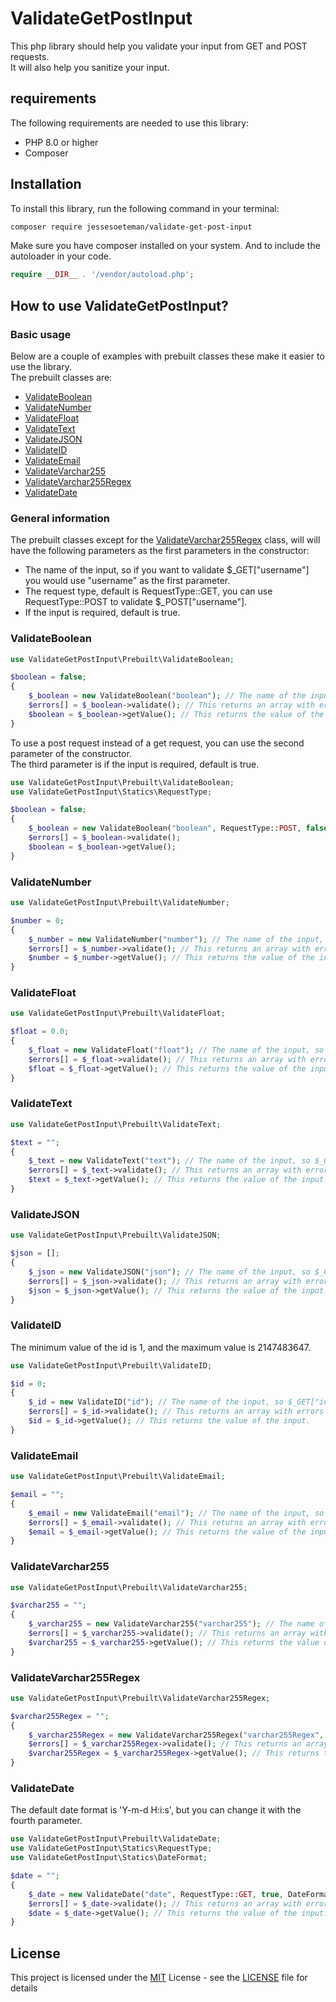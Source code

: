 # ValidateGetPostInput
This php library should help you validate your input from GET and POST requests.<br/>
It will also help you sanitize your input.


## requirements
The following requirements are needed to use this library:
- PHP 8.0 or higher
- Composer

## Installation
To install this library, run the following command in your terminal:
```bash
composer require jessesoeteman/validate-get-post-input
```
Make sure you have composer installed on your system. And to include the autoloader in your code.
```php
require __DIR__ . '/vendor/autoload.php';
```

## How to use ValidateGetPostInput?

### Basic usage

Below are a couple of examples with prebuilt classes these make it easier to use the library.<br/>
The prebuilt classes are:
- [ValidateBoolean](#validateboolean)
- [ValidateNumber](#validatenumber)
- [ValidateFloat](#validatefloat)
- [ValidateText](#validatetext)
- [ValidateJSON](#validatejson)
- [ValidateID](#validateid)
- [ValidateEmail](#validateemail)
- [ValidateVarchar255](#validatevarchar255)
- [ValidateVarchar255Regex](#validatevarchar255regex)
- [ValidateDate](#validatedate)
 
### General information
The prebuilt classes except for the [ValidateVarchar255Regex](#validatevarchar255regex) class, will will have the following parameters as the first parameters in the constructor:
- The name of the input, so if you want to validate $_GET["username"] you would use "username" as the first parameter.
- The request type, default is RequestType::GET, you can use RequestType::POST to validate $_POST["username"].
- If the input is required, default is true.

### ValidateBoolean
```php
use ValidateGetPostInput\Prebuilt\ValidateBoolean;

$boolean = false;
{
    $_boolean = new ValidateBoolean("boolean"); // The name of the input, so $_GET["boolean"]
    $errors[] = $_boolean->validate(); // This returns an array with errors if there are any, returns an empty array if there are no errors.
    $boolean = $_boolean->getValue(); // This returns the value of the input.
}
```

To use a post request instead of a get request, you can use the second parameter of the constructor. <br/> 
The third parameter is if the input is required, default is true.
```php
use ValidateGetPostInput\Prebuilt\ValidateBoolean;
use ValidateGetPostInput\Statics\RequestType;

$boolean = false;
{
    $_boolean = new ValidateBoolean("boolean", RequestType::POST, false); // The name of the input, so $_POST["boolean"]
    $errors[] = $_boolean->validate(); 
    $boolean = $_boolean->getValue();
}
```



### ValidateNumber
```php
use ValidateGetPostInput\Prebuilt\ValidateNumber;

$number = 0;
{
    $_number = new ValidateNumber("number"); // The name of the input, so $_GET["number"]
    $errors[] = $_number->validate(); // This returns an array with errors if there are any, returns an empty array if there are no errors.
    $number = $_number->getValue(); // This returns the value of the input.
}
```

### ValidateFloat
```php
use ValidateGetPostInput\Prebuilt\ValidateFloat;

$float = 0.0;
{
    $_float = new ValidateFloat("float"); // The name of the input, so $_GET["float"]
    $errors[] = $_float->validate(); // This returns an array with errors if there are any, returns an empty array if there are no errors.
    $float = $_float->getValue(); // This returns the value of the input.
}
```

### ValidateText
```php
use ValidateGetPostInput\Prebuilt\ValidateText;

$text = "";
{
    $_text = new ValidateText("text"); // The name of the input, so $_GET["text"]
    $errors[] = $_text->validate(); // This returns an array with errors if there are any, returns an empty array if there are no errors.
    $text = $_text->getValue(); // This returns the value of the input.
}
```

### ValidateJSON
```php
use ValidateGetPostInput\Prebuilt\ValidateJSON;

$json = [];
{
    $_json = new ValidateJSON("json"); // The name of the input, so $_GET["json"]
    $errors[] = $_json->validate(); // This returns an array with errors if there are any, returns an empty array if there are no errors.
    $json = $_json->getValue(); // This returns the value of the input.
}
```

### ValidateID
The minimum value of the id is 1, and the maximum value is 2147483647.
```php
use ValidateGetPostInput\Prebuilt\ValidateID;

$id = 0;
{
    $_id = new ValidateID("id"); // The name of the input, so $_GET["id"]
    $errors[] = $_id->validate(); // This returns an array with errors if there are any, returns an empty array if there are no errors.
    $id = $_id->getValue(); // This returns the value of the input.
}
```

### ValidateEmail
```php
use ValidateGetPostInput\Prebuilt\ValidateEmail;

$email = "";
{
    $_email = new ValidateEmail("email"); // The name of the input, so $_GET["email"]
    $errors[] = $_email->validate(); // This returns an array with errors if there are any, returns an empty array if there are no errors.
    $email = $_email->getValue(); // This returns the value of the input.
}
```

### ValidateVarchar255
```php
use ValidateGetPostInput\Prebuilt\ValidateVarchar255;

$varchar255 = "";
{
    $_varchar255 = new ValidateVarchar255("varchar255"); // The name of the input, so $_GET["varchar255"]
    $errors[] = $_varchar255->validate(); // This returns an array with errors if there are any, returns an empty array if there are no errors.
    $varchar255 = $_varchar255->getValue(); // This returns the value of the input.
}
```

### ValidateVarchar255Regex
```php
use ValidateGetPostInput\Prebuilt\ValidateVarchar255Regex;

$varchar255Regex = "";
{
    $_varchar255Regex = new ValidateVarchar255Regex("varchar255Regex", "/^[a-zA-Z0-9]+$/"); // The name of the input, so $_GET["varchar255Regex"]
    $errors[] = $_varchar255Regex->validate(); // This returns an array with errors if there are any, returns an empty array if there are no errors.
    $varchar255Regex = $_varchar255Regex->getValue(); // This returns the value of the input.
}
```

### ValidateDate
The default date format is 'Y-m-d H:i:s', but you can change it with the fourth parameter.
```php
use ValidateGetPostInput\Prebuilt\ValidateDate;
use ValidateGetPostInput\Statics\RequestType;
use ValidateGetPostInput\Statics\DateFormat;

$date = "";
{
    $_date = new ValidateDate("date", RequestType::GET, true, DateFormat::YYYY_MM_DD); // The name of the input, so $_GET["date"], the third parameter is if the input is required, default is true. The fourth parameter is the date format, default is 'Y-m-d H:i:s'.
    $errors[] = $_date->validate(); // This returns an array with errors if there are any, returns an empty array if there are no errors.
    $date = $_date->getValue(); // This returns the value of the input.
}
```

## License

This project is licensed under the [MIT](license)
 License - see the [LICENSE](license) file for
details
